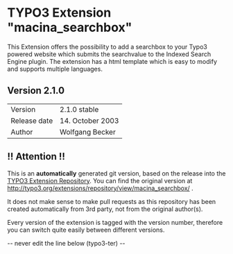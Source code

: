 # TYPO3 Extension "macina_searchbox"
This Extension offers the possibility to add a searchbox to your Typo3 powered website which submits the searchvalue to the Indexed Search Engine  plugin. The extension has a html template which is easy to modify and supports multiple languages.

## Version 2.1.0




<table>
	<tr><td>Version</td><td>2.1.0 stable</td></tr>
	<tr><td>Release date</td><td>14. October 2003</td></tr>
	<tr><td>Author</td><td>Wolfgang Becker</td></tr>
</table>

## !! Attention !!
This is an **automatically** generated git version, based on the release into the [TYPO3 Extension Repository](http://www.typo3.org/extensions/).
You can find the original version at http://typo3.org/extensions/repository/view/macina_searchbox/ .

It does not make sense to make pull requests as this repository has been created automatically from 3rd party, not from the original author(s).

Every version of the extension is tagged with the version number, therefore you can switch quite easily between different versions.


-- never edit the line below (typo3-ter) --